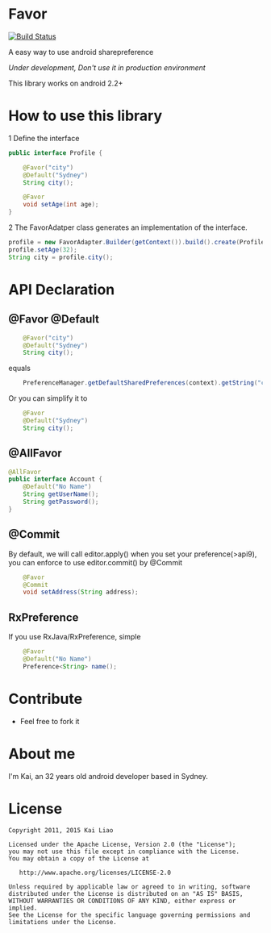 Favor
=======
[![Build Status](https://travis-ci.org/soarcn/Favor.svg)](https://travis-ci.org/soarcn/Favor)

A easy way to use android sharepreference

*Under development, Don't use it in production environment*

This library works on android 2.2+

How to use this library
======

1 Define the interface

```java 
public interface Profile {

    @Favor("city")
    @Default("Sydney")
    String city();

    @Favor
    void setAge(int age);
}
```

2 The FavorAdatper class generates an implementation of the interface.

```java 
profile = new FavorAdapter.Builder(getContext()).build().create(Profile.class);
profile.setAge(32);
String city = profile.city();
```

API Declaration
======

@Favor @Default
-----

```java
    @Favor("city")
    @Default("Sydney")
    String city();
```

equals

```java
    PreferenceManager.getDefaultSharedPreferences(context).getString("city","Sydney");
```

Or you can simplify it to

```java
    @Favor
    @Default("Sydney")
    String city();
```

@AllFavor
-----

```java
@AllFavor
public interface Account {
    @Default("No Name")
    String getUserName();
    String getPassword();
}
```

@Commit
------

By default, we will call editor.apply() when you set your preference(>api9), you can enforce to use editor.commit() by @Commit

```java
    @Favor
    @Commit
    void setAddress(String address);
```
    
RxPreference
------
    
If you use RxJava/RxPreference, simple

```java
    @Favor
    @Default("No Name")
    Preference<String> name();
```    




Contribute
=======

- Feel free to fork it

About me
=======

I'm Kai, an 32 years old android developer based in Sydney.


License
=======

    Copyright 2011, 2015 Kai Liao

    Licensed under the Apache License, Version 2.0 (the "License");
    you may not use this file except in compliance with the License.
    You may obtain a copy of the License at

       http://www.apache.org/licenses/LICENSE-2.0

    Unless required by applicable law or agreed to in writing, software
    distributed under the License is distributed on an "AS IS" BASIS,
    WITHOUT WARRANTIES OR CONDITIONS OF ANY KIND, either express or implied.
    See the License for the specific language governing permissions and
    limitations under the License.
